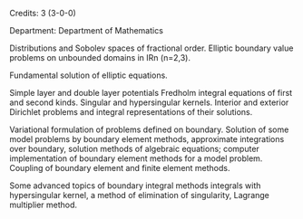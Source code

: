 Credits: 3 (3-0-0)

Department: Department of Mathematics

Distributions and Sobolev spaces of fractional order. Elliptic boundary value problems on unbounded domains in IRn (n=2,3).

Fundamental solution of elliptic equations.

Simple layer and double layer potentials Fredholm integral equations of first and second kinds. Singular and hypersingular kernels. Interior and exterior Dirichlet problems and integral representations of their solutions.

Variational formulation of problems defined on boundary. Solution of some model problems by boundary element methods, approximate integrations over boundary, solution methods of algebraic equations; computer implementation of boundary element methods for a model problem. Coupling of boundary element and finite element methods.

Some advanced topics of boundary integral methods integrals with hypersingular kernel, a method of elimination of singularity, Lagrange multiplier method.